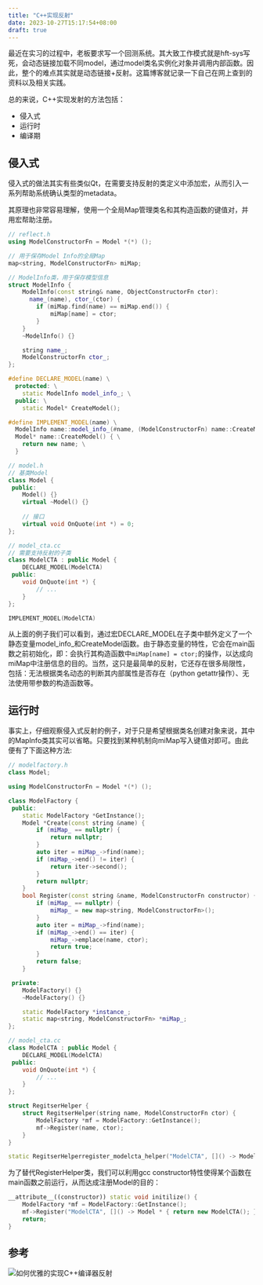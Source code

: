 ```yaml
---
title: "C++实现反射"
date: 2023-10-27T15:17:54+08:00
draft: true
---
```


最近在实习的过程中，老板要求写一个回测系统。其大致工作模式就是hft-sys写死，会动态链接加载不同model，通过model类名实例化对象并调用内部函数。因此，整个的难点其实就是动态链接+反射。这篇博客就记录一下自己在网上查到的资料以及相关实践。

总的来说，C++实现发射的方法包括：

- 侵入式
- 运行时
- 编译期

## 侵入式

侵入式的做法其实有些类似Qt，在需要支持反射的类定义中添加宏，从而引入一系列帮助系统确认类型的metadata。

其原理也非常容易理解，使用一个全局Map管理类名和其构造函数的键值对，并用宏帮助注册。

```c++
// reflect.h
using ModelConstructorFn = Model *(*) ();

// 用于保存Model Info的全局Map
map<string, ModelConstructorFn> miMap;

// ModelInfo类，用于保存模型信息
struct ModelInfo {
    ModelInfo(const string& name, ObjectConstructorFn ctor):
      name_(name), ctor_(ctor) {
        if (miMap.find(name) == miMap.end()) {
            miMap[name] = ctor;
        }
    }
    ~ModelInfo() {}

    string name_;
    ModelConstructorFn ctor_;
};

#define DECLARE_MODEL(name) \
  protected: \
    static ModelInfo model_info_; \
  public: \
    static Model* CreateModel();

#define IMPLEMENT_MODEL(name) \
  ModelInfo name::model_info_(#name, (ModelConstructorFn) name::CreateModel);\
  Model* name::CreateModel() { \
    return new name; \
  }
```

```c++
// model.h
// 基类Model
class Model {
 public:
    Model() {}
    virtual ~Model() {}
    
    // 接口
    virtual void OnQuote(int *) = 0;
};

// model_cta.cc
// 需要支持反射的子类
class ModelCTA : public Model {
    DECLARE_MODEL(ModelCTA)
 public:
    void OnQuote(int *) {
        // ...
    }
};

IMPLEMENT_MODEL(ModelCTA)
```

从上面的例子我们可以看到，通过宏DECLARE_MODEL在子类中额外定义了一个静态变量model_info_和CreateModel函数。由于静态变量的特性，它会在main函数之前初始化，即：会执行其构造函数中`miMap[name] = ctor;`的操作，以达成向miMap中注册信息的目的。当然，这只是最简单的反射，它还存在很多局限性，包括：无法根据类名动态的判断其内部属性是否存在（python getattr操作）、无法使用带参数的构造函数等。

## 运行时

事实上，仔细观察侵入式反射的例子，对于只是希望根据类名创建对象来说，其中的MapInfo类其实可以省略。只要找到某种机制向miMap写入键值对即可。由此便有了下面这种方法:

```c++
// modelfactory.h
class Model;

using ModelConstructorFn = Model *(*) ();

class ModelFactory {
 public:
    static ModelFactory *GetInstance();
    Model *Create(const string &name) {
        if (miMap_ == nullptr) {
            return nullptr;
        }
        auto iter = miMap_->find(name);
        if (miMap_->end() != iter) {
            return iter->second();
        }
        return nullptr;
    }
    bool Register(const string &name, ModelConstructorFn constructor) {
        if (miMap_ == nullptr) {
            miMap_ = new map<string, ModelConstructorFn>();
        }
        auto iter = miMap_->find(name);
        if (miMap_->end() == iter) {
            miMap_->emplace(name, ctor);
            return true;
        }
        return false;
    }

 private:
    ModelFactory() {}
    ~ModelFactory() {}

    static ModelFactory *instance_;
    static map<string, ModelConstructorFn> *miMap_;
};
```

```c++
// model_cta.cc
class ModelCTA : public Model {
    DECLARE_MODEL(ModelCTA)
 public:
    void OnQuote(int *) {
        // ...
    }
};

struct RegitserHelper {
    struct RegitserHelper(string name, ModelConstructorFn ctor) {
        ModelFactory *mf = ModelFactory::GetInstance();
        mf->Register(name, ctor);
    }
}

static RegitserHelperregister_modelcta_helper("ModelCTA", []() -> Model * { return new ModelCTA(); });
```

为了替代RegisterHelper类，我们可以利用gcc constructor特性使得某个函数在main函数之前运行，从而达成注册Model的目的：

```c++
__attribute__((constructor)) static void initilize() {
    ModelFactory *mf = ModelFactory::GetInstance();
    mf->Register("ModelCTA", []() -> Model * { return new ModelCTA(); });
    return;
}
```

## 参考

![如何优雅的实现C++编译器反射](https://netcan.github.io/2020/08/01/%E5%A6%82%E4%BD%95%E4%BC%98%E9%9B%85%E7%9A%84%E5%AE%9E%E7%8E%B0C-%E7%BC%96%E8%AF%91%E6%9C%9F%E9%9D%99%E6%80%81%E5%8F%8D%E5%B0%84/)
